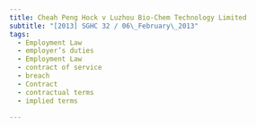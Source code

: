 ```yaml
---
title: Cheah Peng Hock v Luzhou Bio-Chem Technology Limited
subtitle: "[2013] SGHC 32 / 06\_February\_2013"
tags:
  - Employment Law
  - employer’s duties
  - Employment Law
  - contract of service
  - breach
  - Contract
  - contractual terms
  - implied terms

---
```


